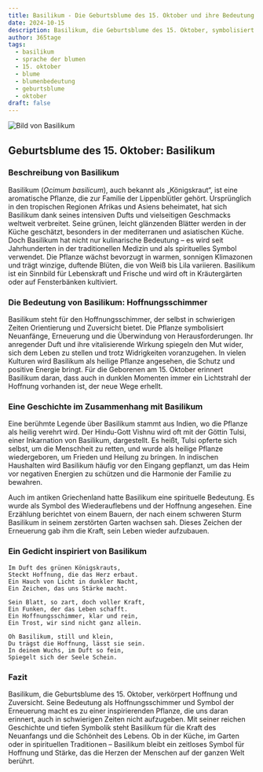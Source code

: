 ```yaml
---
title: Basilikum - Die Geburtsblume des 15. Oktober und ihre Bedeutung
date: 2024-10-15
description: Basilikum, die Geburtsblume des 15. Oktober, symbolisiert Hoffnungsschimmer. Erfahre mehr über ihre Geschichte, Bedeutung und Symbolik in der Sprache der Blumen.
author: 365tage
tags:
  - basilikum
  - sprache der blumen
  - 15. oktober
  - blume
  - blumenbedeutung
  - geburtsblume
  - oktober
draft: false
---
```


![Bild von Basilikum](https://cdn.pixabay.com/photo/2017/09/19/16/34/plant-2765798_640.jpg#center)


## Geburtsblume des 15. Oktober: Basilikum

### Beschreibung von Basilikum

Basilikum (_Ocimum basilicum_), auch bekannt als „Königskraut“, ist eine aromatische Pflanze, die zur Familie der Lippenblütler gehört. Ursprünglich in den tropischen Regionen Afrikas und Asiens beheimatet, hat sich Basilikum dank seines intensiven Dufts und vielseitigen Geschmacks weltweit verbreitet. Seine grünen, leicht glänzenden Blätter werden in der Küche geschätzt, besonders in der mediterranen und asiatischen Küche. Doch Basilikum hat nicht nur kulinarische Bedeutung – es wird seit Jahrhunderten in der traditionellen Medizin und als spirituelles Symbol verwendet. Die Pflanze wächst bevorzugt in warmen, sonnigen Klimazonen und trägt winzige, duftende Blüten, die von Weiß bis Lila variieren. Basilikum ist ein Sinnbild für Lebenskraft und Frische und wird oft in Kräutergärten oder auf Fensterbänken kultiviert.

### Die Bedeutung von Basilikum: Hoffnungsschimmer

Basilikum steht für den Hoffnungsschimmer, der selbst in schwierigen Zeiten Orientierung und Zuversicht bietet. Die Pflanze symbolisiert Neuanfänge, Erneuerung und die Überwindung von Herausforderungen. Ihr anregender Duft und ihre vitalisierende Wirkung spiegeln den Mut wider, sich dem Leben zu stellen und trotz Widrigkeiten voranzugehen. In vielen Kulturen wird Basilikum als heilige Pflanze angesehen, die Schutz und positive Energie bringt. Für die Geborenen am 15. Oktober erinnert Basilikum daran, dass auch in dunklen Momenten immer ein Lichtstrahl der Hoffnung vorhanden ist, der neue Wege erhellt.

### Eine Geschichte im Zusammenhang mit Basilikum

Eine berühmte Legende über Basilikum stammt aus Indien, wo die Pflanze als heilig verehrt wird. Der Hindu-Gott Vishnu wird oft mit der Göttin Tulsi, einer Inkarnation von Basilikum, dargestellt. Es heißt, Tulsi opferte sich selbst, um die Menschheit zu retten, und wurde als heilige Pflanze wiedergeboren, um Frieden und Heilung zu bringen. In indischen Haushalten wird Basilikum häufig vor den Eingang gepflanzt, um das Heim vor negativen Energien zu schützen und die Harmonie der Familie zu bewahren.

Auch im antiken Griechenland hatte Basilikum eine spirituelle Bedeutung. Es wurde als Symbol des Wiederauflebens und der Hoffnung angesehen. Eine Erzählung berichtet von einem Bauern, der nach einem schweren Sturm Basilikum in seinem zerstörten Garten wachsen sah. Dieses Zeichen der Erneuerung gab ihm die Kraft, sein Leben wieder aufzubauen.

### Ein Gedicht inspiriert von Basilikum

```
Im Duft des grünen Königskrauts,  
Steckt Hoffnung, die das Herz erbaut.  
Ein Hauch von Licht in dunkler Nacht,  
Ein Zeichen, das uns Stärke macht.  

Sein Blatt, so zart, doch voller Kraft,  
Ein Funken, der das Leben schafft.  
Ein Hoffnungsschimmer, klar und rein,  
Ein Trost, wir sind nicht ganz allein.  

Oh Basilikum, still und klein,  
Du trägst die Hoffnung, lässt sie sein.  
In deinem Wuchs, im Duft so fein,  
Spiegelt sich der Seele Schein.  
```

### Fazit

Basilikum, die Geburtsblume des 15. Oktober, verkörpert Hoffnung und Zuversicht. Seine Bedeutung als Hoffnungsschimmer und Symbol der Erneuerung macht es zu einer inspirierenden Pflanze, die uns daran erinnert, auch in schwierigen Zeiten nicht aufzugeben. Mit seiner reichen Geschichte und tiefen Symbolik steht Basilikum für die Kraft des Neuanfangs und die Schönheit des Lebens. Ob in der Küche, im Garten oder in spirituellen Traditionen – Basilikum bleibt ein zeitloses Symbol für Hoffnung und Stärke, das die Herzen der Menschen auf der ganzen Welt berührt.